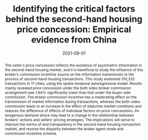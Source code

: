 ---
title: 'Identifying the critical factors behind the second-hand housing price concession: Empirical evidence from China'
authors:
  - Weidong Qu
  - Yiqi Huang
  - Guoying Deng

# Author notes (optional)
#author_notes:
#  - 'Equal contribution'
#  - 'Equal contribution'

date: '2021-09-01'
doi: '10.1016/j.habitatint.2021.102442'

# Schedule page publish date (NOT publication's date).
publishDate: ''

# Publication type.
# Legend: 0 = Uncategorized; 1 = Conference paper; 2 = Journal article;
# 3 = Preprint / Working Paper; 4 = Report; 5 = Book; 6 = Book section;
# 7 = Thesis; 8 = Patent
publication_types: ['2']

# Publication name and optional abbreviated publication name.
publication: '*Habitat International*'
publication_short: ''

abstract: The seller's price concession reflects the existence of asymmetric information in the second-hand housing market, and it is beneficial to study the influence of the broker’s commission incentive source on the information transmission in the process of second-hand housing transactions. This study examined 310,332 transactions in 17 cities, using the spatio-temporal autoregressive model. Results mainly revealed price concession under the both sides broker commission arrangement was 1.64% significantly lower than that under the buyer-side commission. The broker commission incentive has a moderating effect on the transmission of market information during transactions, whereas the both-sides commission leads to an increase in the effect of objective market conditions and reduces the difference of effects of individual factors on price concessions. An exogenous demand shock may lead to a change in the relationship between brokers' actions and sellers' pricing strategies. The implications will serve to improve the norms of and transparency in the second-hand housing transaction market, and resolve the disparity between the broker agent mode and commission incentive scheme.

# Summary. An optional shortened abstract.
#summary: The decisions a researcher makes at the model building stage are crucial for parameter identification. This paper contains a number of applied tips for solving identifiability problems and improving the strength of DSGE model parameter identification by fine-tuning the (1) choice of observables, (2) functional specifications, (3) model features and (4) choice of structural shocks. We offer a formal approach based on well-established diagnostics and indicators to uncover and address both theoretical (yes/no) identifiability issues and weak identification from a Bayesian perspective. The concepts are illustrated by two exemplary models that demonstrate the identification properties of different investment adjustment cost specifications and output-gap definitions. Our results provide theoretical support for the use of growth adjustment costs, investment-specific technology, and partial inflation indexation.

#tags:


# Display this page in the Featured widget?
featured: false

links:
- name: Online Access
  url: https://www.sciencedirect.com/science/article/pii/S0197397521001314?via%3Dihub
url_pdf: ''
url_code: ''
url_dataset: '/files/papers/concession_2021.pdf'
url_poster: ''
url_project: ''
url_slides: ''
url_source: ''
url_video: ''
url_preprint: ''

# Featured image
# To use, add an image named `featured.jpg/png` to your page's folder. 
image:
  caption: ''
  focal_point: ''
  preview_only: false

# Associated Projects (optional).
#   Associate this publication with one or more of your projects.
#   Simply enter your project's folder or file name without extension.
#   E.g. `internal-project` references `content/project/internal-project/index.md`.
#   Otherwise, set `projects: []`.
projects: []

# Slides (optional).
#   Associate this publication with Markdown slides.
#   Simply enter your slide deck's filename without extension.
#   E.g. `slides: "example"` references `content/slides/example/index.md`.
#   Otherwise, set `slides: ""`.
slides: ""
---